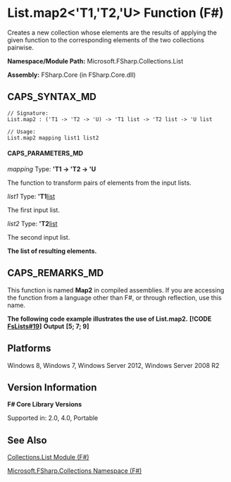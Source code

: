 # List.map2<'T1,'T2,'U> Function (F#)

Creates a new collection whose elements are the results of applying the given function to the corresponding elements of the two collections pairwise.

**Namespace/Module Path:** Microsoft.FSharp.Collections.List

**Assembly:** FSharp.Core (in FSharp.Core.dll)


## CAPS_SYNTAX_MD

```
// Signature:
List.map2 : ('T1 -> 'T2 -> 'U) -> 'T1 list -> 'T2 list -> 'U list

// Usage:
List.map2 mapping list1 list2
```

#### CAPS_PARAMETERS_MD
*mapping*
Type: **'T1 -&gt; 'T2 -&gt; 'U**


The function to transform pairs of elements from the input lists.


*list1*
Type: **'T1**[list](http://msdn.microsoft.com/en-us/library/c627b668-477b-4409-91ed-06d7f1b3e4a7)


The first input list.


*list2*
Type: **'T2**[list](http://msdn.microsoft.com/en-us/library/c627b668-477b-4409-91ed-06d7f1b3e4a7)


The second input list.



**The list of resulting elements.**
## CAPS_REMARKS_MD
This function is named **Map2** in compiled assemblies. If you are accessing the function from a language other than F#, or through reflection, use this name.

**The following code example illustrates the use of List.map2.**
**[!CODE [FsLists#19](../CodeSnippet/VS_Snippets_Fsharp/fslists/FSharp/fs/program.fs#19)]**
**Output**
**[5; 7; 9]**
## Platforms
Windows 8, Windows 7, Windows Server 2012, Windows Server 2008 R2


## Version Information
**F# Core Library Versions**

Supported in: 2.0, 4.0, Portable




## See Also
[Collections.List Module &#40;F&#35;&#41;](Collections.List+Module+%28F%23%29.md)

[Microsoft.FSharp.Collections Namespace &#40;F&#35;&#41;](Microsoft.FSharp.Collections+Namespace+%28F%23%29.md)


